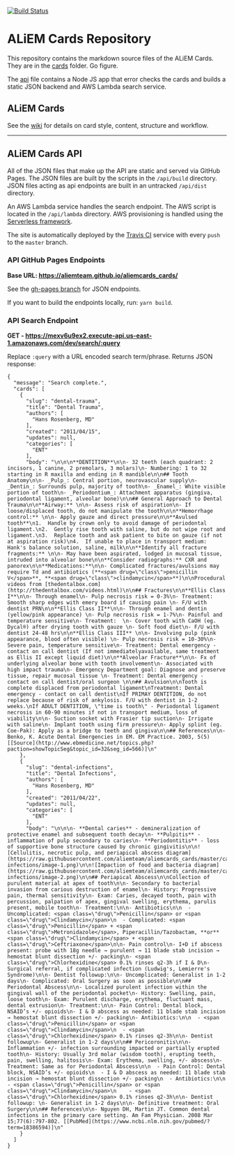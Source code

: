 [![Build Status](https://travis-ci.org/aliemteam/aliemcards_cards.svg?branch=master)](https://travis-ci.org/aliemteam/aliemcards_cards)

# ALiEM Cards Repository

This repository contains the markdown source files of the ALiEM Cards. They are in the [cards](https://github.com/aliemteam/aliemcards_cards/tree/master/cards) folder. Go figure.

The [api](https://github.com/aliemteam/aliemcards_cards/tree/master/api) file contains a Node JS app that error checks the cards and builds a static JSON backend and AWS Lambda search service.

## ALiEM Cards

See the [wiki](https://github.com/aliemteam/aliemcards_cards/wiki) for details on card style, content, structure and workflow.

---

## ALiEM Cards API

All of the JSON files that make up the API are static and served via GitHub Pages. The JSON files are built by the scripts in the `/api/build` directory. JSON files acting as api endpoints are built in an untracked `/api/dist` directory.

An AWS Lambda service handles the search endpoint. The AWS script is located in the `/api/lambda` directory. AWS provisioning is handled using the [Serverless framework](https://serverless.com/).

The site is automatically deployed by the [Travis CI](https://travis-ci.org/aliemteam/aliemcards_cards) service with every `push` to the `master` branch. 

### API GitHub Pages Endpoints

**Base URL: https://aliemteam.github.io/aliemcards_cards/**

See the [gh-pages branch](https://github.com/aliemteam/aliemcards_cards/tree/gh-pages) for JSON endpoints.

If you want to build the endpoints locally, run: `yarn build`.

### API Search Endpoint

**GET - https://mexv6u9ex2.execute-api.us-east-1.amazonaws.com/dev/search/:query**

Replace `:query` with a URL encoded search term/phrase. Returns JSON response:

```
{
  "message": "Search complete.",
  "cards": [
    {
      "slug": "dental-trauma",
      "title": "Dental Trauma",
      "authors": [
        "Hans Rosenberg, MD"
      ],
      "created": "2011/04/15",
      "updates": null,
      "categories": [
        "ENT"
      ],
      "body": "\n\n\n**DENTITION**\n\n- 32 teeth (each quadrant: 2 incisors, 1 canine, 2 premolars, 3 molars)\n- Numbering: 1 to 32 starting in R maxilla and ending in R mandible\n\n## Tooth Anatomy\n\n- _Pulp_: Central portion, neurovascular supply\n- _Dentin_: Surrounds pulp, majority of tooth\n- _Enamel_: White visible portion of tooth\n- _Periodontium_: Attachment apparatus (gingiva, periodontal ligament, alveolar bone)\n\n## General Approach to Dental Trauma\n\n**Airway:** \n\n- Assess risk of aspiration\n- If loose/displaced tooth, do not manipulate the tooth\n\n**Hemorrhage control:** \n\n- Apply gauze and direct pressure\n\n**Avulsed tooth**\n1.  Handle by crown only to avoid damage of periodontal ligament.\n2.  Gently rise tooth with saline, but do not wipe root and ligament.\n3.  Replace tooth and ask patient to bite on gauze (if not at aspiration risk)\n4.  If unable to place in transport medium: Hank's balance solution, saline, milk\n\n**Identify all fracture fragments:** \n\n- May have been aspirated, lodged in mucosal tissue, intruded into alveolar bone\n\n**Consider radiographs:** CXR and panorex\n\n**Medications:**\n\n- Complicated fractures/avulsions may require Td and antibiotics (**<span drug=\"class\">penicillin V</span>**, **<span drug=\"class\">clindamycin</span>**)\n\nProcedural videos from [thedentalbox.com](http://thedentalbox.com/videos.html)\n\n## Fractures\n\n**Ellis Class I**\n\n- Through enamel\n- Pulp necrosis risk = 0-3%\n- Treatment: Smooth sharp edges with emery board if causing pain \n- F/U with dentist PRN\n\n**Ellis Class II**\n\n- Through enamel and dentin (yellow/pink appearance) \n- Pulp necrosis risk = 1-7%\n- Painful and temperature sensitive\n- Treatment:  \n- Cover tooth with CaOH (eg. Dycal®) after drying tooth with gauze \n- Soft food diet\n- F/U with dentist 24-48 hrs\n\n**Ellis Class III** \n\n- Involving pulp (pink appearance, blood often visible) \n- Pulp necrosis risk = 10-30%\n- Severe pain, temperature sensitive\n- Treatment: Dental emergency - contact on call dentist (If not immediatelyavailable, same treatment as Ellis II except liquid diet)\n\n**Alveolar Fracture**\n\n- Fx of underlying alveolar bone with tooth involvement\n- Associated with high impact trauma\n- Emergency Department goal: Diagnose and preserve tissue, repair mucosal tissue \n- Treatment: Dental emergency - contact on call dentist/oral surgeon \n\n## Avulsion\n\nTooth is complete displaced from periodontal ligament\nTreatment: Dental emergency - contact on call dentist\nIf PRIMAY DENTITION, do not replace because of risk of ankylosis. F/U with dentist in 1-2 weeks.\nIf ADULT DENTITION, \"time is tooth\" - Periodontal ligament necrosis in 60-90 minutes if not in transport medium, loss of viability\n\n- Suction socket with Frasier tip suction\n- Irrigate with saline\n- Implant tooth using firm pressure\n- Apply splint (eg. Coe-Pak): Apply as a bridge to teeth and gingiva\n\n## References\n\n- Benko, K. Acute Dental Emergencies in EM. EM Practice. 2003, 5(5) [[Source](http://www.ebmedicine.net/topics.php?paction=showTopicSeg&topic_id=32&seg_id=566)]\n"
    },
    {
      "slug": "dental-infections",
      "title": "Dental Infections",
      "authors": [
        "Hans Rosenberg, MD"
      ],
      "created": "2011/04/22",
      "updates": null,
      "categories": [
        "ENT"
      ],
      "body": "\n\n\n- **Dental caries** - demineralization of protective enamel and subsequent tooth decay\n- **Pulpitis** - inflammation of pulp secondary to caries\n- **Periodontitis** - loss of supportive bone structure caused by chronic gingivitis\n\n![Cellulitis, necrotic pulp, and periapical abscess diagram](https://raw.githubusercontent.com/aliemteam/aliemcards_cards/master/cards/dental-infections/image-1.png)\n\n![Impaction of food and bacteria diagram](https://raw.githubusercontent.com/aliemteam/aliemcards_cards/master/cards/dental-infections/image-2.png)\n\n## Periapical Abscess\n\nCollection of purulent material at apex of tooth\n\n- Secondary to bacterial invasion from carious destruction of enamel\n- History: Progressive pain, thermal sensitivity\n- Exam: Caries, decayed tooth, pain with percussion, palpation of apex, gingival swelling, erythema, parulis present, mobile tooth\n- Treatment:\n\n- Antibiotics\n\n  - Uncomplicated: <span class=\"drug\">Penicillin</span> or <span class=\"drug\">Clindamycin</span>\n  - Complicated: <span class=\"drug\">Penicillin</span> + <span class=\"drug\">Metronidazole</span>, Piperacillin/Tazobactam, **or** <span class=\"drug\">Clindamycin</span> + <span class=\"drug\">Ceftriaxone</span>\n\n- Pain control\n- I+D if abscess present: probe with 18g needle → purulent → 11 blade stab incision → hemostat blunt dissection +/- packing\n- <span class=\"drug\">Chlorhexidine</span> 0.1% rinses q2-3h if I & D\n- Surgical referral, if complicated infection (Ludwig's, Lemierre's Syndrome)\n\n- Dentist followup:\n\n- Uncomplicated: Generalist in 1-2 days\n- Complicated: Oral Surgery as soon as possible\n\n## Periodontal Abscess\n\n- Localized purulent infection within the gingival wall of the periodontal pocket\n- History: Swelling, pain, loose tooth\n- Exam: Purulent discharge, erythema, fluctuant mass, dental extrusion\n- Treatment:\n\n- Pain Control: Dental block, NSAID’s +/- opioids\n- I & D abscess as needed: 11 blade stab incision → hemostat blunt dissection +/- packing\n- Antibiotics:\n\n  - <span class=\"drug\">Penicillin</span> or <span class=\"drug\">Clindamycin</span>\n  - <span class=\"drug\">Chlorhexidine</span> 0.1% rinses q2-3h\n\n- Dentist followup\n- Generalist in 1-2 days\n\n## Pericoronitis\n\n- Inflammation +/- infection surrounding impacted or partially erupted tooth\n- History: Usually 3rd molar (wisdom tooth), erupting teeth, pain, swelling, halitosis\n- Exam: Erythema, swelling, +/- abscess\n- Treatment: Same as for Periodontal Abscess\n\n  - Pain Control: Dental block, NSAID’s +/- opioids\n  - I & D abscess as needed: 11 blade stab incision → hemostat blunt dissection +/- packing\n  - Antibiotics:\n\n    - <span class=\"drug\">Penicillin</span> or <span class=\"drug\">Clindamycin</span>\n    - <span class=\"drug\">Chlorhexidine</span> 0.1% rinses q2-3h\n\n- Dentist followup: \n- Generalist in 1-2 days\n\n- Definitive treatment: Oral Surgery\n\n## References\n\n- Nguyen DH, Martin JT. Common dental infections in the primary care setting. Am Fam Physician. 2008 Mar 15;77(6):797-802. [[PubMed](https://www.ncbi.nlm.nih.gov/pubmed/?term=18386594)]\n"
    }
  ]
}
```

